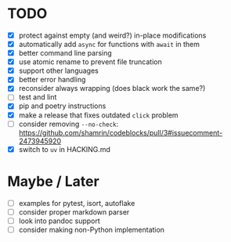 # TODO

* [x] protect against empty (and weird?) in-place modifications
* [x] automatically add `async` for functions with `await` in them
* [x] better command line parsing
* [x] use atomic rename to prevent file truncation
* [x] support other languages
* [x] better error handling
* [x] reconsider always wrapping (does black work the same?)
* [ ] test and lint
* [x] pip and poetry instructions
* [x] make a release that fixes outdated `click` problem
* [ ] consider removing `--no-check`: https://github.com/shamrin/codeblocks/pull/3#issuecomment-2473945920
* [x] switch to `uv` in HACKING.md

# Maybe / Later

* [ ] examples for pytest, isort, autoflake
* [ ] consider proper markdown parser
* [ ] look into pandoc support
* [ ] consider making non-Python implementation

